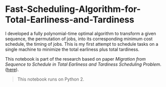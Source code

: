 # Fast-Scheduling-Algorithm-for-Total-Earliness-and-Tardiness
I developed a fully polynomial-time optimal algorithm to transform a given sequence, the permutation of jobs, into its corresponding minimum cost schedule, the timing of jobs. This is my first attempt to schedule tasks on a single machine to minimize the total earliness plus total tardiness.

This notebook is part of the research based on paper _Migration from Sequence to Schedule in Total Earliness and Tardiness Scheduling Problem_. ([here](http://www.optimization-online.org/DB_HTML/2019/07/7280.html)).

> This notebook runs on Python 2.
